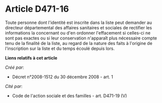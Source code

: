 # Article D471-16

Toute personne dont l'identité est inscrite dans la liste peut demander au directeur départemental des affaires sanitaires et
sociales de rectifier les informations la concernant ou d'en ordonner l'effacement si celles-ci ne sont pas exactes ou si
leur conservation n'apparaît plus nécessaire compte tenu de la finalité de la liste, au regard de la nature des faits à
l'origine de l'inscription sur la liste et du temps écoulé depuis lors.

**Liens relatifs à cet article**

_Créé par_:

  - Décret n°2008-1512 du 30 décembre 2008 - art. 1

_Cité par_:

  - Code de l'action sociale et des familles - art. D471-19 (V)
